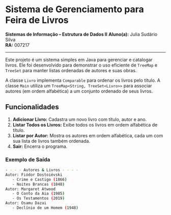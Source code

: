 # Sistema de Gerenciamento para Feira de Livros

**Sistemas de Informação – Estrutura de Dados II**
**Aluno(a):** Julia Sudário Silva  
**RA:** 007217  

---

Este projeto é um sistema simples em Java para gerenciar e catalogar livros. Ele foi desenvolvido para demonstrar o uso eficiente de `TreeMap` e `TreeSet` para manter listas ordenadas de autores e suas obras.

A classe `Livro` implementa `Comparable` para ordenar os livros pelo título. A classe `Main` utiliza um `TreeMap<String, TreeSet<Livro>>` para associar autores (em ordem alfabética) a um conjunto ordenado de seus livros.

## Funcionalidades

1. **Adicionar Livro:** Cadastra um novo livro com título, autor e ano.  
2. **Listar Todos os Livros:** Exibe todos os livros em ordem alfabética de título.  
3. **Listar por Autor:** Mostra os autores em ordem alfabética, cada um com sua lista de livros também ordenada.  
4. **Sair:** Encerra o programa.

### Exemplo de Saída

```bash
- - - - Autores & Livros - - - -
Autor: Fiódor Dostoiévski
   - Crime e Castigo (1866)
   - Noites Brancas (1848)
Autor: Margaret Atwood
   - O Conto da Aia (1985)
   - Os Testamentos (2019)
Autor: Osamu Dazai
   - Declínio de um Homem (1948)
